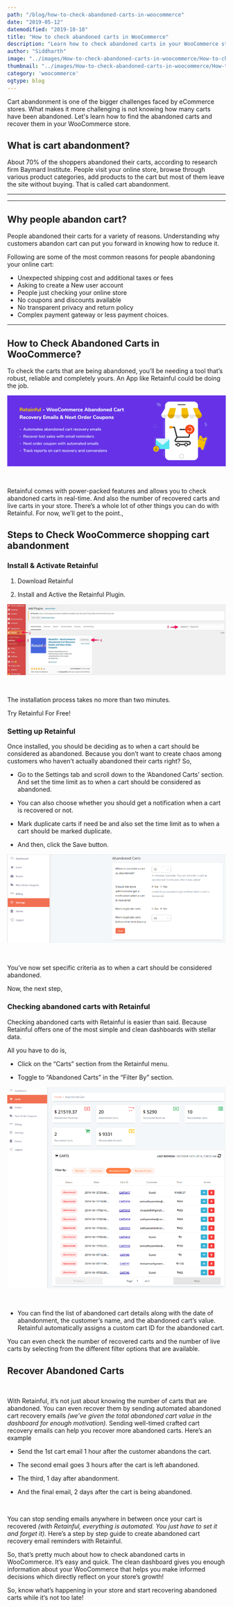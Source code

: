 ```yaml
---
path: "/blog/how-to-check-abandoned-carts-in-woocommerce"
date: "2019-05-12"
datemodified: "2019-10-18"
title: "How to check abandoned carts in WooCommerce"
description: "Learn how to check abandoned carts in your WooCommerce store. Capture abandoned carts and recover them by sending automatic reminder emails"
author: "Siddharth"
image: "../images/How-to-check-abandoned-carts-in-woocommerce/How-to-check-abandoned-carts-in-woocommerce.png"
thumbnail: "../images/How-to-check-abandoned-carts-in-woocommerce/How-to-check-abandoned-carts-in-woocommerce.png"
category: 'woocommerce'
ogtype: blog
---
```


Cart abandonment is one of the bigger challenges faced by eCommerce stores. What makes it more challenging is not knowing how many carts have been abandoned. Let's learn how to find the abandoned carts and recover them in your WooCommerce store.

## What is cart abandonment?

About 70% of the shoppers abandoned their carts, according to research firm Baymard Institute. People visit your online store, browse through various product categories, add products to the cart but most of them leave the site without buying. That is called cart abandonment.
****
___

<toc>
</toc>

## Why people abandon cart?  
People abandoned their carts for a variety of reasons. Understanding why customers abandon cart can put you forward in knowing how to reduce it.

Following are some of the most common reasons for people abandoning your online cart: 
  

- Unexpected shipping cost and additional taxes or fees
- Asking to create a New user account
- People just checking your online store
- No coupons and discounts available
- No transparent privacy and return policy
- Complex payment gateway or less payment choices. 

___
      
## How to Check Abandoned Carts in WooCommerce?

To check the carts that are being abandoned, you’ll be needing a tool that’s robust, reliable and completely yours. An App like Retainful could be doing the job.

![](../images/How-to-check-abandoned-carts-in-woocommerce/retainful.png)

<br>

Retainful comes with power-packed features and allows you to check abandoned carts in real-time. And also the number of recovered carts and live carts in your store. There’s a whole lot of other <link-text url="https://www.retainful.com/product/features/woocommerce" rel="noopener" target="_blank">things you can do with Retainful.</link-text> For now, we’ll get to the point.,

## Steps to Check WooCommerce shopping cart abandonment

### Install & Activate Retainful

1.  <link-text url="https://wordpress.org/plugins/retainful-next-order-coupon-for-woocommerce/" rel="noopener nofollow" target="_blank">Download Retainful</link-text>
    
2.  Install and Active the Retainful Plugin.
    

![](../images/How-to-check-abandoned-carts-in-woocommerce/retainfulDashboard.jpeg)

<br>

The installation process takes no more than two minutes.

<cta url="https://app.retainful.com" rel="noopener" target="_blank">Try Retainful For Free!</cta>


### Setting up Retainful

Once installed, you should be deciding as to when a cart should be considered as abandoned. Because you don’t want to create chaos among customers who haven’t actually abandoned their carts right? So,

-   Go to the Settings tab and scroll down to the ‘Abandoned Carts’ section. And set the time limit as to when a cart should be considered as abandoned.
    
-   You can also choose whether you should get a notification when a cart is recovered or not.
    
-   Mark duplicate carts if need be and also set the time limit as to when a cart should be marked duplicate.
    
-   And then, click the Save button.
    

  

![](../images/How-to-check-abandoned-carts-in-woocommerce/abandonedCarts.png)

<br>

You’ve now set specific criteria as to when a cart should be considered abandoned.

Now, the next step,

### Checking abandoned carts with Retainful

Checking abandoned carts with Retainful is easier than said. Because Retainful offers one of the most simple and clean dashboards with stellar data.

All you have to do is,

-   Click on the “Carts” section from the Retainful menu.
    
-   Toggle to “Abandoned Carts” in the “Filter By” section.
    

![](../images/How-to-check-abandoned-carts-in-woocommerce/dashboard.png)

<br>

-   You can find the list of abandoned cart details along with the date of abandonment, the customer’s name, and the abandoned cart’s value. Retainful automatically assigns a custom cart ID for the abandoned cart.
    

You can even check the number of recovered carts and the number of live carts by selecting from the different filter options that are available.

## Recover Abandoned Carts   

<br>

With Retainful, it’s not just about knowing the number of carts that are abandoned. You can even recover them by sending automated abandoned cart recovery emails _(we’ve given the total abandoned cart value in the dashboard for enough motivation)._ Sending well-timed <link-text url="https://www.retainful.com/blog/how-to-write-abandoned-cart-emails-in-woocommerce" rel="noopener" target="_blank">crafted cart recovery emails</link-text> can help you recover more abandoned carts. Here’s an example

-   Send the 1st cart email 1 hour after the customer abandons the cart.
    
-   The second email goes 3 hours after the cart is left abandoned.
    
-   The third, 1 day after abandonment.
    
-   And the final email, 2 days after the cart is being abandoned.
    
<br>

You can stop sending emails anywhere in between once your cart is recovered _(with Retainful, everything is automated. You just have to set it and forget it)._ <link-text url="https://www.retainful.com/docs/woocommerce/creating-an-abandoned-cart-email-sequence" rel="noopener" target="_blank">Here’s a step by step guide to create abandoned cart recovery email reminders with Retainful.</link-text>

So, that’s pretty much about how to check abandoned carts in WooCommerce. It’s easy and quick. The clean dashboard gives you enough information about your WooCommerce that helps you make informed decisions which directly reflect on your store’s growth!

So, know what’s happening in your store and start recovering abandoned carts while it’s not too late!
